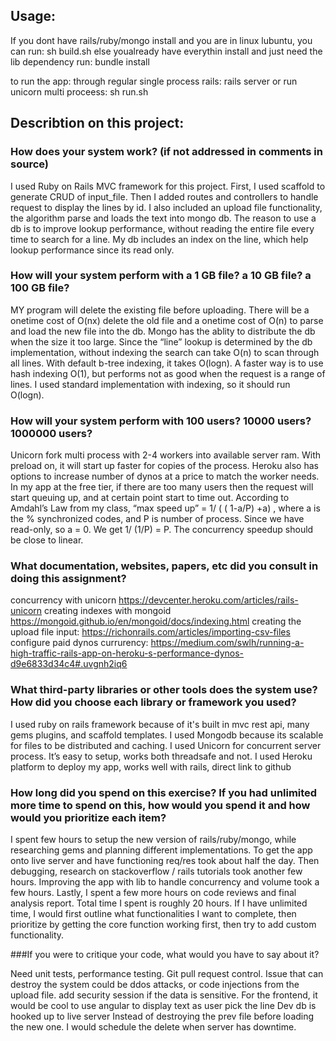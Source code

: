 ## Usage:
If you dont have rails/ruby/mongo install  and you are in linux lubuntu, you can run:
sh build.sh
else youalready have everythin install and just need the lib dependency run:
bundle install

to run the app:
through regular single process rails:
rails server
or run unicorn multi proceess:
sh run.sh

## Describtion on this project:

### How does your system work? (if not addressed in comments in source)
I used Ruby on Rails MVC framework for this project.  First, I used scaffold to generate CRUD of input_file. Then I added routes and controllers to handle request to display the lines by id. I also included an upload file functionality, the algorithm parse and loads the text into mongo db. The reason to use a db is to improve lookup performance, without reading the entire file every time to search for a line. My db includes an index on the line, which help lookup performance since its read only. 

### How will your system perform with a 1 GB file? a 10 GB file? a 100 GB file?
MY program will delete the existing file before uploading. There will be a onetime cost of O(nx) delete the old file and a onetime cost of O(n) to parse and load the new file into the db. Mongo has the ablity to distribute the db when the size it too large. 
Since the “line” lookup is determined by the db implementation, without indexing the search can take O(n) to scan through all lines. With default b-tree indexing, it takes O(logn). A faster way is to use hash indexing O(1), but performs not as good when the request is a range of lines. 
I used standard implementation with indexing, so it should run O(logn).

### How will your system perform with 100 users? 10000 users? 1000000 users?
Unicorn fork multi process with 2-4 workers into available server ram. With preload on, it will start up faster for copies of the process. Heroku also has options to increase number of dynos at a price to match the worker needs. In my app at the free tier, if there are too many users then the request will start queuing up, and at certain point start to time out. 
According to Amdahl’s Law from my class, “max speed up” = 1/ ( ( 1-a/P) +a) , where a is the % synchronized codes, and P is number of process. Since we have read-only, so a = 0. We get 1/ (1/P) = P. The concurrency speedup should be close to linear.

### What documentation, websites, papers, etc did you consult in doing this assignment?
concurrency with unicorn
https://devcenter.heroku.com/articles/rails-unicorn
creating indexes with mongoid
https://mongoid.github.io/en/mongoid/docs/indexing.html
creating the upload file input:
https://richonrails.com/articles/importing-csv-files
configure paid dynos  currurency:
https://medium.com/swlh/running-a-high-traffic-rails-app-on-heroku-s-performance-dynos-d9e6833d34c4#.uvgnh2iq6

### What third-party libraries or other tools does the system use? How did you choose each library or framework you used?
I used ruby on rails framework because of it's built in mvc rest api, many gems plugins, and scaffold templates. 
I used Mongodb because its scalable for files to be distributed and caching.
I used Unicorn for concurrent server process. It’s easy to setup, works both threadsafe and not.
I used Heroku platform to deploy my app, works well with rails, direct link to github

### How long did you spend on this exercise? If you had unlimited more time to spend on this, how would you spend it and how would you prioritize each item?
I spent few hours to setup the new version of rails/ruby/mongo, while researching gems and planning different implementations. To get the app onto live server and have functioning req/res took about half the day. Then debugging, research on stackoverflow / rails tutorials took another few hours. Improving the app with lib to handle concurrency and volume took a few hours. Lastly, I spent a few more hours on code reviews and final analysis report.
Total time I spent is roughly 20 hours. 
If I have unlimited time, I would first outline what functionalities I want to complete, then prioritize by getting the core function working first, then try to add custom functionality. 


###If you were to critique your code, what would you have to say about it?

Need unit tests, performance testing. Git pull request control.
Issue that can destroy the system could be ddos attacks, or code injections from the upload file.
add security session if the data is sensitive. 
For the frontend, it would be cool to use angular to display text as user pick the line
Dev db is hooked up to live server
Instead of destroying the prev file before loading the new one. I would schedule the delete when server has downtime.


